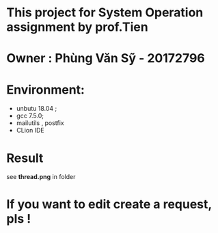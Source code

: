# This project for System Operation assignment by prof.Tien

# Owner : Phùng Văn Sỹ - 20172796

# Environment:
  + unbutu 18.04 ;
  + gcc 7.5.0;
  + mailutils , postfix
  + CLion IDE 
  
# Result 
   see **thread.png** in folder 
   
# If you want to edit create a request, pls !
